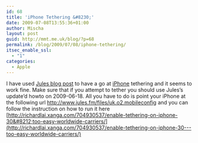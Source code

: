 ```yaml
---
id: 68
title: 'iPhone Tethering &#8230;'
date: 2009-07-08T13:55:36+01:00
author: Mischa
layout: post
guid: http://mmt.me.uk/blog/?p=68
permalink: /blog/2009/07/08/iphone-tethering/
itsec_enable_ssl:
  - "1"
categories:
  - Apple
---
```

I have used [Jules blog post](http://jules.fm/Logbook/Logbook.html) to have a go at [iPhone](http://www.apple.com/uk/iphone/) tethering and it seems to work fine. Make sure that if you attempt to tether you should use Jules&#8217;s update&#8217;d howto on 2009-06-18. All you have to do is point your iPhone at the following url <http://www.jules.fm/files/uk.o2.mobileconfig> and you can follow the instruction on how to run it here [http://richardlai.xanga.com/704930537/enable-tethering-on-iphone-30&#8212;too-easy-worldwide-carriers/](http://richardlai.xanga.com/704930537/enable-tethering-on-iphone-30---too-easy-worldwide-carriers/)
